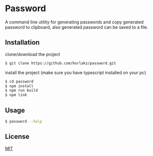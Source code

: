 # Password

A command line utility for generating passwords and copy generated password to clipboard, also generated password can be saved to a file.

## Installation

clone/download the project

```bash
$ git clone https://github.com/horlakz/password.git
```

install the project (make sure you have typescript installed on your pc)

```bash
$ cd password
$ npm install
$ npm run build
$ npm link
```

## Usage

```bash
$ password --help
```

## License

[MIT](https://choosealicense.com/licenses/mit/)
